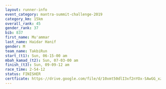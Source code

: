 ```yaml
---
layout: runner-info 
event_category: mantra-summit-challenge-2019 
category_km: 15km 
overall_rank: 45
gender_rank: 37
bib: 837
first_name: Mu'ammar
last_name: Haidar Hanif
gender: M
team_name: TakbiRun
start_(t1): Sun, 06-15-00 am
mbah_kamad_(t2): Sun, 07-03-00 am
finish_(t3): Sun, 09-09-12 am
race_time: 2-54-12
status: FINISHER
certficate: https-//drive.google.com/file/d/10xmt50dlI3xf2nYOx-SAwGG_xzCEaC-w/view?usp=sharing
---
```

